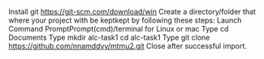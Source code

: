 Install git https://git-scm.com/download/win
Create a directory/folder that where your project with be keptkept by following these steps:
Launch Command PromptPrompt(cmd)/terminal for Linux or mac
Type cd Documents
Type mkdir alc-task1
cd alc-task1
Type git clone https://github.com/nnamddyy/mtmu2.git
Close after successful import.
